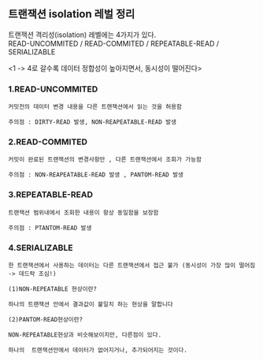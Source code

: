 ## 트랜잭션 isolation 레벌 정리

트랜잭션 격리성(isolation) 레벨에는 4가지가 있다.                   
READ-UNCOMMITED / READ-COMMITED / REPEATABLE-READ / SERIALIZABLE                       


<1 -> 4로 갈수록 데이터 정합성이 높아지면서, 동시성이 떨어진다>                   



### 1.READ-UNCOMMITED                   

```
커밋전의 데이터 변경 내용을 다른 트랜잭션에서 읽는 것을 허용함                   

주의점 : DIRTY-READ 발생, NON-REAPEATABLE-READ 발생                   
```
 

### 2.READ-COMMITED                   

```
커밋이 완료된 트랜잭션의 변경사항만 , 다른 트랜잭션에서 조회가 가능함

주의점 : NON-REAPEATABLE-READ 발생 , PANTOM-READ 발생
```
 

### 3.REPEATABLE-READ

```
트랜잭션 범위내에서 조회한 내용이 항상 동일함을 보장함

주의점 : PTANTOM-READ 발생
```
 

### 4.SERIALIZABLE

```
한 트랜잭션에서 사용하는 데이터는 다른 트랜잭션에서 접근 불가 (동시성이 가장 많이 떨어짐 -> 데드락 조심!)

(1)NON-REPEATABLE 현상이란?

하나의 트랜잭션 안에서 결과값이 불일치 하는 현상을 말합니다

(2)PANTOM-READ현상이란?

NON-REPEATABLE현상과 비슷해보이지만, 다른점이 있다.

하나의  트랜잭션안에서 데이터가 없어지거나, 추가되어지는 것이다.
```
